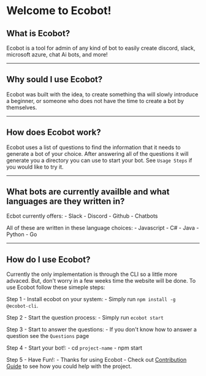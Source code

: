 # Welcome to Ecobot!

## What is Ecobot?

Ecobot is a tool for admin of any kind of bot to easily create discord, slack, microsoft azure, chat Ai bots, and more! 

---

## Why sould I use Ecobot?

Ecobot was built with the idea, to create something tha will slowly introduce a beginner, or someone who does not have the time to create a bot by themselves. 

---

## How does Ecobot work?

Ecobot uses a list of questions to find the information that it needs to generate a bot of your choice. After answering all of the questions it will generate you a directory you can use to start your bot. See `Usage Steps` if you would like to try it.

---

## What bots are currently availble and what languages are they written in?

Ecbot currently offers:
    - Slack
    - Discord
    - Github
    - Chatbots

All of these are written in these language choices:
    - Javascript
    - C#
    - Java
    - Python
    - Go

---
## How do I use Ecobot?

Currently the only implementation is through the CLI so a little more advaced. But, don't worry in a few weeks time the website will be done. To use Ecobot follow these simeple steps:


Step 1 - Install ecobot on your system:
    - Simply run `npm install -g @ecobot-cli`.

Step 2 - Start the question process:
    - Simply run `ecobot start`

Step 3 - Start to answer the questions:
    -  If you don't know how to answer a question see the `Questions` page

Step 4 - Start your bot!:
    - cd `project-name`
    - npm start

Step 5 - Have Fun!:
    - Thanks for using Ecobot - Check out [Contribution Guide](docs/CONTRIBUTION.md) to see how you could help with the project.